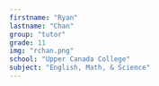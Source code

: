 ```yaml
---
firstname: "Ryan"
lastname: "Chan"
group: "tutor"
grade: 11
img: "rchan.png"
school: "Upper Canada College"
subject: "English, Math, & Science"
---
```


